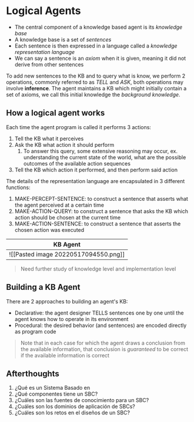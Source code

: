 # Logical Agents

- The central component of a knowledge based agent is its _knowledge base_
- A knowledge base is a set of _sentences_
- Each sentence is then expressed in a language called a _knowledge representation language_
- We can say a sentence is an _axiom_ when it is given, meaning it did not derive from other sentences

To add new sentences to the KB and to query what is know, we perform 2 operations, commonly referred to as _TELL_ and _ASK_, both operations may involve **inference**. The agent maintains a KB which might initially contain a set of axioms, we call this initial knowledge the _background knowledge_.

## How a logical agent works

Each time the agent program is called it performs 3 actions:

1. Tell the KB what it perceives
2. Ask the KB what action it should perform
   1. To answer this query, some extensive reasoning may occur, ex. understanding the current state of the world, what are the possible outcomes of the available action sequences
3. Tell the KB which action it performed, and then perform said action

The details of the representation language are encapsulated in 3 different functions:

1. MAKE-PERCEPT-SENTENCE: to construct a sentence that asserts what the agent perceived at a certain time
2. MAKE-ACTION-QUERY: to construct a sentence that asks the KB which action should be chosen at the current time
3. MAKE-ACTION-SENTENCE: to construct a sentence that asserts the chosen action was executed

| KB Agent |
| ---- |
| ![[Pasted image 20220517094550.png]] |

> Need further study of knowledge level and implementation level

## Building a KB Agent

There are 2 approaches to building an agent's KB:

- Declarative: the agent designer TELLS sentences one by one until the agent knows how to operate in its environment
- Procedural: the desired behavior (and sentences) are encoded directly as program code

> Note that in each case for which the agent draws a conclusion from the available information, that conclusion is _guaranteed_ to be correct if the available information is correct

## Afterthoughts

1. ¿Qué es un Sistema Basado en
2. ¿Qué componentes tiene un SBC?
3. ¿Cuáles son las fuentes de conocimiento para un SBC?
4. ¿Cuáles son los dominios de aplicación de SBCs?
5. ¿Cuáles son los retos en el diseños de un SBC?
